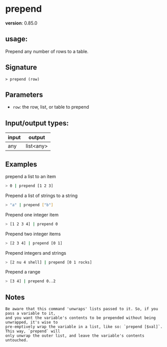 # prepend

**version**: 0.85.0

## **usage**:

Prepend any number of rows to a table.

## Signature

`> prepend (row)`

## Parameters

- `row`: the row, list, or table to prepend

## Input/output types:

| input | output      |
| ----- | ----------- |
| any   | list\<any\> |

## Examples

prepend a list to an item

```bash
> 0 | prepend [1 2 3]
```

Prepend a list of strings to a string

```bash
> "a" | prepend ["b"]
```

Prepend one integer item

```bash
> [1 2 3 4] | prepend 0
```

Prepend two integer items

```bash
> [2 3 4] | prepend [0 1]
```

Prepend integers and strings

```bash
> [2 nu 4 shell] | prepend [0 1 rocks]
```

Prepend a range

```bash
> [3 4] | prepend 0..2
```

## Notes

```text
Be aware that this command 'unwraps' lists passed to it. So, if you pass a variable to it,
and you want the variable's contents to be prepended without being unwrapped, it's wise to
pre-emptively wrap the variable in a list, like so: `prepend [$val]`. This way, `prepend` will
only unwrap the outer list, and leave the variable's contents untouched.
```
